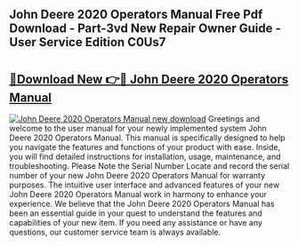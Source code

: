 ## John Deere 2020 Operators Manual Free Pdf Download - Part-3vd New Repair Owner Guide - User Service Edition C0Us7

# <h2><a href="http://bc87145.oget.top/?id=John+Deere+2020+Operators+Manual">🔗Download New 👉🔴 John Deere 2020 Operators Manual</a></h2>

[![John Deere 2020 Operators Manual new download](https://i.imgur.com/5g1atiW.png)](http://bc87145.oget.top/?id=John+Deere+2020+Operators+Manual)
Greetings and welcome to the user manual for your newly implemented system John Deere 2020 Operators Manual. This manual is specifically designed to help you navigate the features and functions of your product with ease. Inside, you will find detailed instructions for installation, usage, maintenance, and troubleshooting. Please Note the Serial Number Locate and record the serial number of your new John Deere 2020 Operators Manual for warranty purposes. The intuitive user interface and advanced features of your new John Deere 2020 Operators Manual work in harmony to enhance your experience. We believe that the John Deere 2020 Operators Manual has been an essential guide in your quest to understand the features and capabilities of your new item. If you need any assistance or have any questions, our customer service team is always available.
